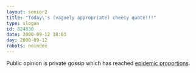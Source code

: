 ```yaml
---
layout: senior2
title: "Today\'s (vaguely appropriate) cheesy quote!!!"
type: slogan
id: 824830
date: 2000-09-12 18:03
day: 2000-09-12
robots: noindex
---
```

Public opinion is private gossip which has reached <a href="http://www.thescotsman.co.uk/index.cfm?id=TS00139536&amp;d=News&amp;c=front&amp;s=11">epidemic proportions</a>.
